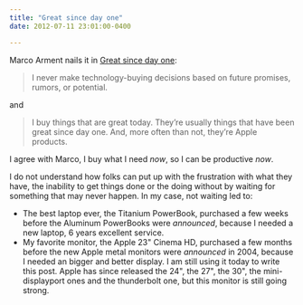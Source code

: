 ```yaml
---
title: "Great since day one"
date: 2012-07-11 23:01:00-0400

---
```


Marco Arment nails it in [Great since day one](http://www.marco.org/2010/07/04/great-since-day-one):

> I never make technology-buying decisions based on future promises, rumors, or potential.

and 

> I buy things that are great today. They’re usually things that have been great since day one. And, more often than not, they’re Apple products.

I agree with Marco, I buy what I need *now*, so I can be productive *now*. 

I do not understand how folks can put up with the frustration with what they have, the inability to get things done or the doing without by waiting for something that may never happen. In my case, not waiting led to:

* The best laptop ever, the Titanium PowerBook, purchased a few weeks before the Aluminum PowerBooks were *announced*, because I needed a new laptop, 6 years excellent service.
* My favorite monitor, the Apple 23" Cinema HD, purchased a few months before the new Apple metal monitors were *announced* in 2004, because I needed an bigger and better display. I am still using it today to write this post. Apple has since released the 24", the 27", the 30", the mini-displayport ones and the thunderbolt one, but this monitor is still going strong.
